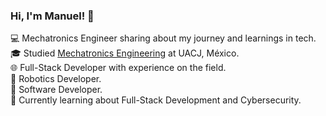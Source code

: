 ### Hi, I'm Manuel! 👋

💻 Mechatronics Engineer sharing about my journey and learnings in tech.<br/>
🎓 Studied [Mechatronics Engineering](https://www.uacj.mx/oferta/programas.html?programa=44400&94) at UACJ, México.<br/>
🌐 Full-Stack Developer with experience on the field.<br/>
🤖 Robotics Developer.<br/>
💾 Software Developer.<br/>
🔐 Currently learning about Full-Stack Development and Cybersecurity.